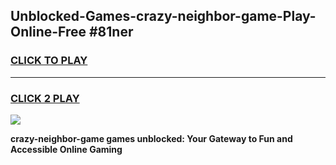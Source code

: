 
## Unblocked-Games-crazy-neighbor-game-Play-Online-Free #81ner
<h3>
<a href="https://us.freeplayer.one?title=crazy-neighbor-game&ref=10M">CLICK TO PLAY</a></h3>
<hr>

<h3>
<a href="https://us.freeplayer.one?title=crazy-neighbor-game&ref=10M">CLICK 2 PLAY</a>
  
</h3>

<a href="https://us.freeplayer.one?title=crazy-neighbor-game&ref=10M"><img src="https://clearcache.store/games.png"></a>


**crazy-neighbor-game games unblocked: Your Gateway to Fun and Accessible Online Gaming**
